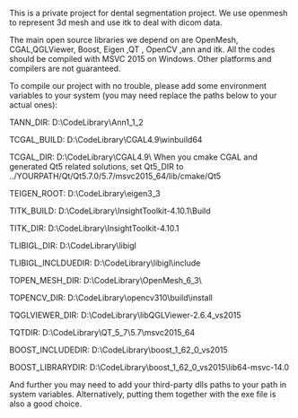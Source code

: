 This is a private project for dental segmentation project. 
We use openmesh to represent 3d mesh and use itk to deal with dicom data.

The main open source libraries we depend on are  OpenMesh, CGAL,QGLViewer, Boost, Eigen ,QT , OpenCV ,ann and itk.  All the codes should be compiled with MSVC 2015 on Windows. Other platforms and compilers are not guaranteed.

To compile our project with no trouble, please add some environment variables to your system (you may need replace the paths below to your actual ones):

TANN_DIR: D:\CodeLibrary\Ann1_1_2

TCGAL_BUILD: D:\CodeLibrary\CGAL4.9\winbuild64

TCGAL_DIR: D:\CodeLibrary\CGAL4.9\ When you cmake CGAL and generated Qt5 related solutions, set Qt5_DIR to ../YOURPATH/Qt/Qt5.7.0/5.7/msvc2015_64/lib/cmake/Qt5

TEIGEN_ROOT: D:\CodeLibrary\eigen3_3

TITK_BUILD: D:\CodeLibrary\InsightToolkit-4.10.1\Build

TITK_DIR: D:\CodeLibrary\InsightToolkit-4.10.1

TLIBIGL_DIR: D:\CodeLibrary\libigl

TLIBIGL_INCLDUEDIR: D:\CodeLibrary\libigl\include

TOPEN_MESH_DIR: D:\CodeLibrary\OpenMesh_6_3\

TOPENCV_DIR: D:\CodeLibrary\opencv310\build\install

TQGLVIEWER_DIR: D:\CodeLibrary\libQGLViewer-2.6.4_vs2015

TQTDIR: D:\CodeLibrary\QT_5_7\5.7\msvc2015_64

BOOST_INCLUDEDIR: D:\CodeLibrary\boost_1_62_0_vs2015

BOOST_LIBRARYDIR: D:\CodeLibrary\boost_1_62_0_vs2015\lib64-msvc-14.0



And further you may need to add your third-party dlls paths to your path in system variables. Alternatively, putting them together with the exe file is also a good choice.